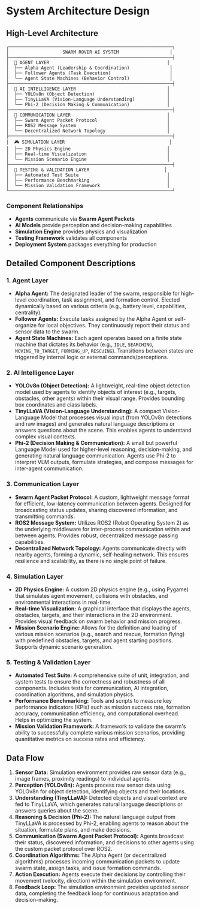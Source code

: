 # System Architecture Design

## High-Level Architecture

```
┌─────────────────────────────────────────────────────────────┐
│                    SWARM ROVER AI SYSTEM                   │
├─────────────────────────────────────────────────────────────┤
│  🤖 AGENT LAYER                                            │
│  ├── Alpha Agent (Leadership & Coordination)               │
│  ├── Follower Agents (Task Execution)                      │
│  └── Agent State Machines (Behavior Control)               │
├─────────────────────────────────────────────────────────────┤
│  🧠 AI INTELLIGENCE LAYER                                  │
│  ├── YOLOv8n (Object Detection)                           │
│  ├── TinyLLaVA (Vision-Language Understanding)            │
│  └── Phi-2 (Decision Making & Communication)              │
├─────────────────────────────────────────────────────────────┤
│  📡 COMMUNICATION LAYER                                    │
│  ├── Swarm Agent Packet Protocol                          │
│  ├── ROS2 Message System                                  │
│  └── Decentralized Network Topology                       │
├─────────────────────────────────────────────────────────────┤
│  🎮 SIMULATION LAYER                                       │
│  ├── 2D Physics Engine                                    │
│  ├── Real-time Visualization                              │
│  └── Mission Scenario Engine                              │
├─────────────────────────────────────────────────────────────┤
│  🧪 TESTING & VALIDATION LAYER                            │
│  ├── Automated Test Suite                                 │
│  ├── Performance Benchmarking                             │
│  └── Mission Validation Framework                         │
└─────────────────────────────────────────────────────────────┘
```

### Component Relationships

-   **Agents** communicate via **Swarm Agent Packets**
-   **AI Models** provide perception and decision-making capabilities
-   **Simulation Engine** provides physics and visualization
-   **Testing Framework** validates all components
-   **Deployment System** packages everything for production

## Detailed Component Descriptions

### 1. Agent Layer

*   **Alpha Agent:** The designated leader of the swarm, responsible for high-level coordination, task assignment, and formation control. Elected dynamically based on various criteria (e.g., battery level, capabilities, centrality).
*   **Follower Agents:** Execute tasks assigned by the Alpha Agent or self-organize for local objectives. They continuously report their status and sensor data to the swarm.
*   **Agent State Machines:** Each agent operates based on a finite state machine that dictates its behavior (e.g., `IDLE`, `SEARCHING`, `MOVING_TO_TARGET`, `FORMING_UP`, `RESCUING`). Transitions between states are triggered by internal logic or external commands/perceptions.

### 2. AI Intelligence Layer

*   **YOLOv8n (Object Detection):** A lightweight, real-time object detection model used by agents to identify objects of interest (e.g., targets, obstacles, other agents) within their visual range. Provides bounding box coordinates and class labels.
*   **TinyLLaVA (Vision-Language Understanding):** A compact Vision-Language Model that processes visual input (from YOLOv8n detections and raw images) and generates natural language descriptions or answers questions about the scene. This enables agents to understand complex visual contexts.
*   **Phi-2 (Decision Making & Communication):** A small but powerful Language Model used for higher-level reasoning, decision-making, and generating natural language communication. Agents use Phi-2 to interpret VLM outputs, formulate strategies, and compose messages for inter-agent communication.

### 3. Communication Layer

*   **Swarm Agent Packet Protocol:** A custom, lightweight message format for efficient, low-latency communication between agents. Designed for broadcasting status updates, sharing discovered information, and transmitting commands.
*   **ROS2 Message System:** Utilizes ROS2 (Robot Operating System 2) as the underlying middleware for inter-process communication within and between agents. Provides robust, decentralized message passing capabilities.
*   **Decentralized Network Topology:** Agents communicate directly with nearby agents, forming a dynamic, self-healing network. This ensures resilience and scalability, as there is no single point of failure.

### 4. Simulation Layer

*   **2D Physics Engine:** A custom 2D physics engine (e.g., using Pygame) that simulates agent movement, collisions with obstacles, and environmental interactions in real-time.
*   **Real-time Visualization:** A graphical interface that displays the agents, obstacles, targets, and their interactions in the 2D environment. Provides visual feedback on swarm behavior and mission progress.
*   **Mission Scenario Engine:** Allows for the definition and loading of various mission scenarios (e.g., search and rescue, formation flying) with predefined obstacles, targets, and agent starting positions. Supports dynamic scenario generation.

### 5. Testing & Validation Layer

*   **Automated Test Suite:** A comprehensive suite of unit, integration, and system tests to ensure the correctness and robustness of all components. Includes tests for communication, AI integration, coordination algorithms, and simulation physics.
*   **Performance Benchmarking:** Tools and scripts to measure key performance indicators (KPIs) such as mission success rate, formation accuracy, communication efficiency, and computational overhead. Helps in optimizing the system.
*   **Mission Validation Framework:** A framework to validate the swarm's ability to successfully complete various mission scenarios, providing quantitative metrics on success rates and efficiency.

## Data Flow

1.  **Sensor Data:** Simulation environment provides raw sensor data (e.g., image frames, proximity readings) to individual agents.
2.  **Perception (YOLOv8n):** Agents process raw sensor data using YOLOv8n for object detection, identifying objects and their locations.
3.  **Understanding (TinyLLaVA):** Detected objects and visual context are fed to TinyLLaVA, which generates natural language descriptions or answers queries about the scene.
4.  **Reasoning & Decision (Phi-2):** The natural language output from TinyLLaVA is processed by Phi-2, enabling agents to reason about the situation, formulate plans, and make decisions.
5.  **Communication (Swarm Agent Packet Protocol):** Agents broadcast their status, discovered information, and decisions to other agents using the custom packet protocol over ROS2.
6.  **Coordination Algorithms:** The Alpha Agent (or decentralized algorithms) processes incoming communication packets to update swarm state, assign tasks, and issue formation commands.
7.  **Action Execution:** Agents execute their decisions by controlling their movement (velocity, direction) within the simulation environment.
8.  **Feedback Loop:** The simulation environment provides updated sensor data, completing the feedback loop for continuous adaptation and decision-making.
